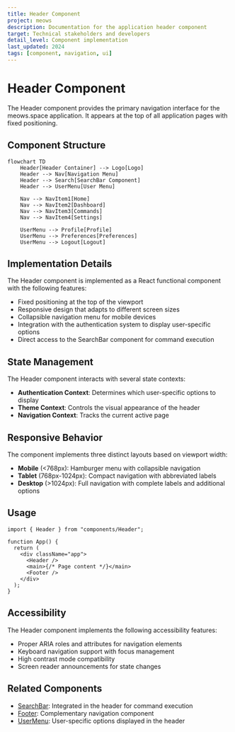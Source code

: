 ```yaml
---
title: Header Component
project: meows
description: Documentation for the application header component
target: Technical stakeholders and developers
detail_level: Component implementation
last_updated: 2024
tags: [component, navigation, ui]
---
```


# Header Component

The Header component provides the primary navigation interface for the meows.space application. It appears at the top of all application pages with fixed positioning.

## Component Structure

```mermaid
flowchart TD
    Header[Header Container] --> Logo[Logo]
    Header --> Nav[Navigation Menu]
    Header --> Search[SearchBar Component]
    Header --> UserMenu[User Menu]

    Nav --> NavItem1[Home]
    Nav --> NavItem2[Dashboard]
    Nav --> NavItem3[Commands]
    Nav --> NavItem4[Settings]

    UserMenu --> Profile[Profile]
    UserMenu --> Preferences[Preferences]
    UserMenu --> Logout[Logout]
```

## Implementation Details

The Header component is implemented as a React functional component with the following features:

- Fixed positioning at the top of the viewport
- Responsive design that adapts to different screen sizes
- Collapsible navigation menu for mobile devices
- Integration with the authentication system to display user-specific options
- Direct access to the SearchBar component for command execution

## State Management

The Header component interacts with several state contexts:

- **Authentication Context**: Determines which user-specific options to display
- **Theme Context**: Controls the visual appearance of the header
- **Navigation Context**: Tracks the current active page

## Responsive Behavior

The component implements three distinct layouts based on viewport width:

- **Mobile** (<768px): Hamburger menu with collapsible navigation
- **Tablet** (768px-1024px): Compact navigation with abbreviated labels
- **Desktop** (>1024px): Full navigation with complete labels and additional options

## Usage

```tsx
import { Header } from "components/Header";

function App() {
  return (
    <div className="app">
      <Header />
      <main>{/* Page content */}</main>
      <Footer />
    </div>
  );
}
```

## Accessibility

The Header component implements the following accessibility features:

- Proper ARIA roles and attributes for navigation elements
- Keyboard navigation support with focus management
- High contrast mode compatibility
- Screen reader announcements for state changes

## Related Components

- [SearchBar](SearchBar.md): Integrated in the header for command execution
- [Footer](Footer.md): Complementary navigation component
- [UserMenu](UserMenu.md): User-specific options displayed in the header
